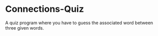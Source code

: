 # Connections-Quiz
A quiz program where you have to guess the associated word between three given words.

